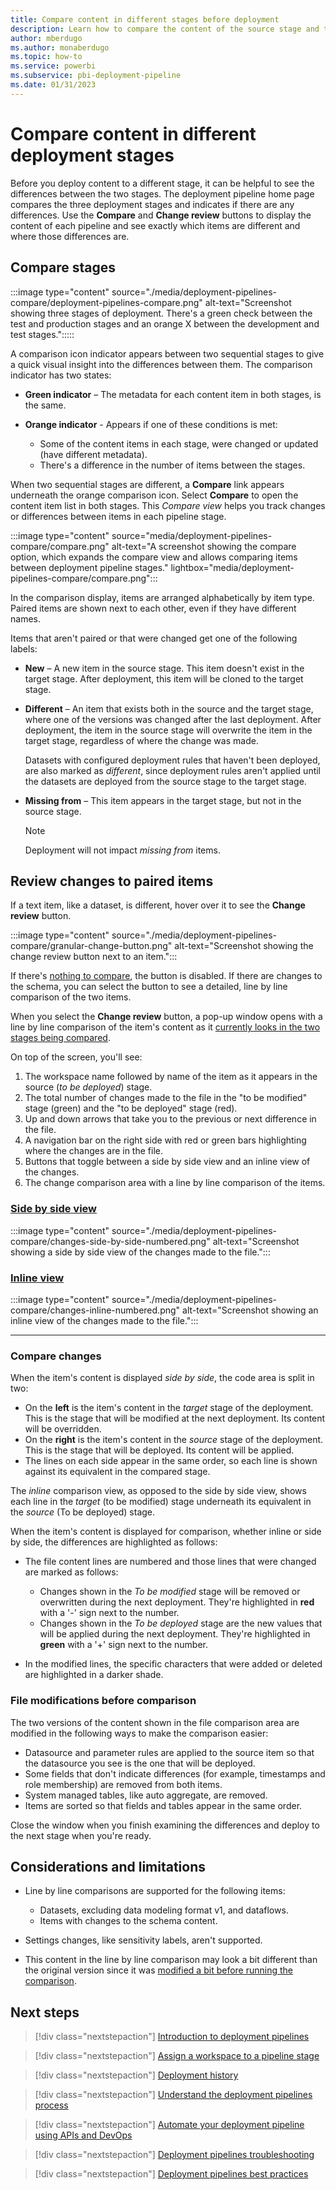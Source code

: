 ```yaml
---
title: Compare content in different stages before deployment
description: Learn how to compare the content of the source stage and target stage before deployment with the Power BI Application lifecycle management (ALM) tool
author: mberdugo
ms.author: monaberdugo
ms.topic: how-to
ms.service: powerbi
ms.subservice: pbi-deployment-pipeline
ms.date: 01/31/2023
---
```


# Compare content in different deployment stages

Before you deploy content to a different stage, it can be helpful to see the differences between the two stages. The deployment pipeline home page compares the three deployment stages and indicates if there are any differences. Use the **Compare** and **Change review** buttons to display the content of each pipeline and see exactly which items are different and where those differences are.

## Compare stages

:::image type="content" source="./media/deployment-pipelines-compare/deployment-pipelines-compare.png" alt-text="Screenshot showing three stages of deployment. There's a green check between the test and production stages and an orange X between the development and test stages.":::::

A comparison icon indicator appears between two sequential stages to give a quick visual insight into the differences between them. The comparison indicator has two states:

- **Green indicator** – The metadata for each content item in both stages, is the same.

- **Orange indicator** - Appears if one of these conditions is met:
  - Some of the content items in each stage, were changed or updated (have different metadata).
  - There's a difference in the number of items between the stages.

When two sequential stages are different, a **Compare** link appears underneath the orange comparison icon. Select **Compare** to open the content item list in both stages. This *Compare view* helps you track changes or differences between items in each pipeline stage.

:::image type="content" source="media/deployment-pipelines-compare/compare.png" alt-text="A screenshot showing the compare option, which expands the compare view and allows comparing items between deployment pipeline stages." lightbox="media/deployment-pipelines-compare/compare.png":::

In the comparison display, items are arranged alphabetically by item type. Paired items are shown next to each other, even if they have different names.

Items that aren't paired or that were changed get one of the following labels:

- **New** – A new item in the source stage. This item doesn't exist in the target stage. After deployment, this item will be cloned to the target stage.

- **Different** – An item that exists both in the source and the target stage, where one of the versions was changed after the last deployment. After deployment, the item in the source stage will overwrite the item in the target stage, regardless of where the change was made.

    Datasets with configured deployment rules that haven't been deployed, are also marked as *different*, since deployment rules aren't applied until the datasets are deployed from the source stage to the target stage.

- **Missing from** – This item appears in the target stage, but not in the source stage.

    >[!NOTE]
    >Deployment will not impact *missing from* items.

## Review changes to paired items

If a text item, like a dataset, is different, hover over it to see the **Change review** button.

:::image type="content" source="./media/deployment-pipelines-compare/granular-change-button.png" alt-text="Screenshot showing the change review button next to an item.":::

If there's [nothing to compare](#considerations-and-limitations), the button is disabled. If there are changes to the schema, you can select the button to see a detailed, line by line comparison of the two items.

When you select the **Change review** button, a pop-up window opens with a line by line comparison of the item's content as it [currently looks in the two stages being compared](#file-modifications-before-comparison).

On top of the screen, you'll see:

1. The workspace name followed by name of the item as it appears in the source (*to be deployed*) stage.
1. The total number of changes made to the file in the "to be modified" stage (green) and the "to be deployed" stage (red).
1. Up and down arrows that take you to the previous or next difference in the file.
1. A navigation bar on the right side with red or green bars highlighting where the changes are in the file.
1. Buttons that toggle between a side by side view and an inline view of the changes.
1. The change comparison area with a line by line comparison of the items.

### [Side by side view](#tab/browser)

:::image type="content" source="./media/deployment-pipelines-compare/changes-side-by-side-numbered.png" alt-text="Screenshot showing a side by side view of the changes made to the file.":::

### [Inline view](#tab/visual-studio)

:::image type="content" source="./media/deployment-pipelines-compare/changes-inline-numbered.png" alt-text="Screenshot showing an inline view of the changes made to the file.":::

---

### Compare changes 

When the item's content is displayed *side by side*, the code area is split in two:

- On the **left** is the item's content in the *target* stage of the deployment. This is the stage that will be modified at the next deployment. Its content will be overridden.
- On the **right** is the item's content in the *source* stage of the deployment. This is the stage that will be deployed. Its content will be applied.
- The lines on each side appear in the same order, so each line is shown against its equivalent in the compared stage.

The *inline* comparison view, as opposed to the side by side view, shows each line in the *target* (to be modified) stage underneath its equivalent in the *source* (To be deployed) stage.

When the item's content is displayed for comparison, whether inline or side by side, the differences are highlighted as follows:

- The file content lines are numbered and those lines that were changed are marked as follows:

  - Changes shown in the *To be modified* stage will be removed or overwritten during the next deployment. They're highlighted in **red** with a '-' sign next to the number.
  - Changes shown in the *To be deployed* stage are the new values that will be applied during the next deployment. They're highlighted in **green** with a '+' sign next to the number.
  
- In the modified lines, the specific characters that were added or deleted are highlighted in a darker shade.

### File modifications before comparison

The two versions of the content shown in the file comparison area are modified in the following ways to make the comparison easier:

- Datasource and parameter rules are applied to the source item so that the datasource you see is the one that will be deployed.
- Some fields that don't indicate differences (for example, timestamps and role membership) are removed from both items.
- System managed tables, like auto aggregate, are removed.
- Items are sorted so that fields and tables appear in the same order.

Close the window when you finish examining the differences and deploy to the next stage when you're ready.

## Considerations and limitations

- Line by line comparisons are supported for the following items:

  - Datasets, excluding data modeling format v1, and dataflows.
  - Items with changes to the schema content.

- Settings changes, like sensitivity labels, aren't supported.

- This content in the line by line comparison may look a bit different than the original version since it was [modified a bit before running the comparison](#file-modifications-before-comparison).

## Next steps

>[!div class="nextstepaction"]
>[Introduction to deployment pipelines](deployment-pipelines-overview.md)

>[!div class="nextstepaction"]
>[Assign a workspace to a pipeline stage](deployment-pipelines-assign.md)

>[!div class="nextstepaction"]
>[Deployment history](deployment-pipelines-history.md)

>[!div class="nextstepaction"]
>[Understand the deployment pipelines process](deployment-pipelines-process.md)

>[!div class="nextstepaction"]
>[Automate your deployment pipeline using APIs and DevOps](deployment-pipelines-automation.md)

>[!div class="nextstepaction"]
>[Deployment pipelines troubleshooting](deployment-pipelines-troubleshooting.yml)

>[!div class="nextstepaction"]
>[Deployment pipelines best practices](deployment-pipelines-best-practices.md)
